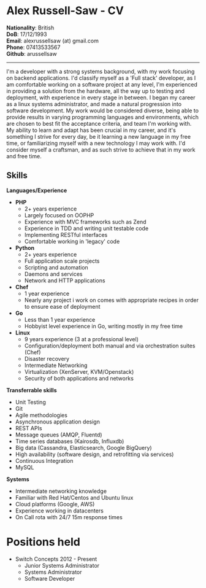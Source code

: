 Alex Russell-Saw - CV
=====================
**Nationality**: British  
**DoB**: 17/12/1993  
**Email**: alexrussellsaw (at) gmail.com  
**Phone**: 07413533567  
**Github**: arussellsaw
***


I'm a developer with a strong systems background, with my work focusing on backend applications. I'd classify myself as a 'Full stack' developer, as I am comfortable working on a software project at any level, I'm experienced in providing a solution from the hardware, all the way up to testing and deployment, with experience in every stage in between. I began my career as a linux systems administrator, and made a natural progression into software development. My work would be considered diverse, being able to provide results in varying programming languages and environments, which are chosen to best fit the acceptance criteria, and team I'm working with. My ability to learn and adapt has been crucial in my career, and it's something I strive for every day, be it learning a new language in my free time, or familiarizing myself with a new technology I may work with. I'd consider myself a craftsman, and as such strive to achieve that in my work and free time.

Skills
-----

**Languages/Experience**

* **PHP**  
    * 2+ years experience
    * Largely focused on OOPHP  
    * Experience with MVC frameworks such as Zend  
    * Experience in TDD and writing unit testable code  
    * Implementing RESTful interfaces  
    * Comfortable working in 'legacy' code  
* **Python**
    * 2+ years experience
    * Full application scale projects
    * Scripting and automation
    * Daemons and services  
    * Network and HTTP applications
* **Chef**
    * 1 year experience
    * Nearly any project i work on comes with appropriate recipes in order to ensure ease of deployment
* **Go**
    * Less than 1 year experience
    * Hobbyist level experience in Go, writing mostly in my free time
* **Linux**
    * 9 years experience (3 at a professional level)
    * Configuration/deployment both manual and via orchestration suites (Chef)
    * Disaster recovery
    * Intermediate Networking
    * Virtualization (XenServer, KVM/Openstack)
    * Security of both applications and networks

**Transferrable skills**

* Unit Testing
* Git
* Agile methodologies
* Asynchronous application design
* REST APIs
* Message queues (AMQP, Fluentd)
* Time series databases (Kairosdb, Influxdb)
* Big data (Cassandra, Elasticsearch, Google BigQuery)
* High availability (software design, and retrofitting via services)
* Continuous Integration
* MySQL

**Systems**

* Intermediate networking knowledge
* Familiar with Red Hat/Centos and Ubuntu linux
* Cloud platforms (Google, AWS)
* Experience working in datacenters
* On Call rota with 24/7 15m response times

# Positions held

* Switch Concepts 2012 - Present
    * Junior Systems Administrator
    * Systems Administrator
    * Software Developer
